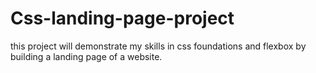 # Css-landing-page-project
this project will demonstrate my skills in css foundations and flexbox by building a landing page of a website.